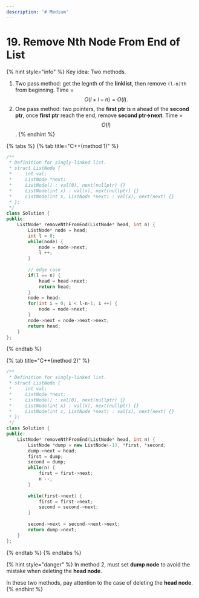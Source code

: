 ```yaml
---
description: '# Medium'
---
```


# 19. Remove Nth Node From End of List

{% hint style="info" %}
Key idea: Two methods.

1. Two pass method: get the legnth of the **linklist**, then remove `(l-n)th` from beginning. Time = $$O(l+l-n)=O(l).$$ 
2. One pass method: two pointers, the **first ptr** is n ahead of the **second ptr**, once **first ptr** reach the end, remove **second ptr-&gt;next**. Time = $$O(l)$$ .
{% endhint %}

{% tabs %}
{% tab title="C++\(method 1\)" %}
```cpp
/**
 * Definition for singly-linked list.
 * struct ListNode {
 *     int val;
 *     ListNode *next;
 *     ListNode() : val(0), next(nullptr) {}
 *     ListNode(int x) : val(x), next(nullptr) {}
 *     ListNode(int x, ListNode *next) : val(x), next(next) {}
 * };
 */
class Solution {
public:
    ListNode* removeNthFromEnd(ListNode* head, int n) {
        ListNode* node = head;
        int l = 0;
        while(node) {
            node = node->next;
            l ++;
        }
        
        // edge case
        if(l == n) {
            head = head->next;
            return head;
        }
        node = head;
        for(int i = 0; i < l-n-1; i ++) {
            node = node->next;
        }
        node->next = node->next->next;
        return head;
    }
};
```
{% endtab %}

{% tab title="C++\(method 2\)" %}
```cpp
/**
 * Definition for singly-linked list.
 * struct ListNode {
 *     int val;
 *     ListNode *next;
 *     ListNode() : val(0), next(nullptr) {}
 *     ListNode(int x) : val(x), next(nullptr) {}
 *     ListNode(int x, ListNode *next) : val(x), next(next) {}
 * };
 */
class Solution {
public:
    ListNode* removeNthFromEnd(ListNode* head, int n) {
        ListNode *dump = new ListNode(-1), *first, *second;
        dump->next = head;
        first = dump;
        second = dump;
        while(n) {
            first = first->next;
            n --;
        }
        
        while(first->next) {
            first = first->next;
            second = second->next;
        }
        
        second->next = second->next->next;
        return dump->next;
    }
};
```
{% endtab %}
{% endtabs %}

{% hint style="danger" %}
In method 2, must set **dump node** to avoid the mistake when deleting the **head node**.

In these two methods, pay attention to the case of deleting the **head node**.
{% endhint %}

